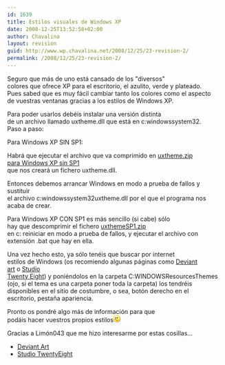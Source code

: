 ```yaml
---
id: 1639
title: Estilos visuales de Windows XP
date: 2008-12-25T13:52:58+02:00
author: Chavalina
layout: revision
guid: http://www.wp.chavalina.net/2008/12/25/23-revision-2/
permalink: /2008/12/25/23-revision-2/
---
```

Seguro que m&aacute;s de uno est&aacute; cansado de los "diversos"  
colores que ofrece XP para el escritorio, el azulito, verde y plateado.  
Pues sabed que es muy f&aacute;cil cambiar tanto los colores como el aspecto  
de vuestras ventanas gracias a los estilos de Windows XP.

Para poder usarlos deb&eacute;is instalar una versi&oacute;n distinta  
de un archivo llamado uxtheme.dll que est&aacute; en c:windowssystem32.  
Paso a paso:

Para Windows XP SIN SP1:

Habr&aacute; que ejecutar el archivo que va comprimido en [uxtheme.zip  
para Windows XP sin SP1](ficheros/estilosxp/uxtheme.zip)  
que nos crear&aacute; un fichero uxtheme.dll.

Entonces debemos arrancar Windows en modo a prueba de fallos y sustituir  
el archivo c:windowssystem32uxtheme.dll por el que el programa nos  
acaba de crear. 

Para Windows XP CON SP1 es m&aacute;s sencillo (si cabe) s&oacute;lo  
hay que descomprimir el fichero [uxthemeSP1.zip](ficheros/estilosxp/uxthemeSP1.zip)  
en c: reiniciar en modo a prueba de fallos, y ejecutar el archivo con  
extensi&oacute;n .bat que hay en ella.

Una vez hecho esto, ya s&oacute;lo ten&eacute;is que buscar por internet  
estilos de Windows (os recomiendo algunas p&aacute;ginas como <a href="http://www.deviantart.com/" target="_blank">Deviant<br /> art</a> o <a href="http://www.studiotwentyeight.net" target="_blank">Studio<br /> Twenty Eight</a>) y poni&eacute;ndolos en la carpeta C:WINDOWSResourcesThemes  
(ojo, si el tema es una carpeta poner toda la carpeta) los tendr&eacute;is  
disponibles en el sitio de costumbre, o sea, bot&oacute;n derecho en el  
escritorio, pesta&ntilde;a apariencia.

Pronto os pondr&eacute; algo m&aacute;s de informaci&oacute;n para que  
pod&aacute;is hacer vuestros propios estilos![emo](/imagenes/emoticonos/guino.gif) 

Gracias a <span class="alguien">Lim&oacute;n043</span> que me hizo interesarme por estas cosillas&#8230;

  * <a href="http://www.deviantart.com/" target="_blank">Deviant Art</a>
  * <a href="http://www.studiotwentyeight.net" target="_blank">Studio TwentyEight</a>